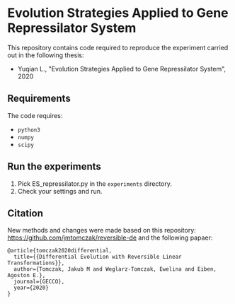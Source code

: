 # Evolution Strategies Applied to Gene Repressilator System
This repository contains code required to reproduce the experiment carried out in the following thesis:
* Yuqian L., "Evolution Strategies Applied to Gene Repressilator System", 2020

## Requirements
The code requires:
* `python3`
* `numpy`
* `scipy`

## Run the experiments
1. Pick ES_repressilator.py in the `experiments` directory.
2. Check your settings and run.

## Citation
New methods and changes were made based on this repository: https://github.com/jmtomczak/reversible-de and the following papaer:

```
@article{tomczak2020differential,
  title={{Differential Evolution with Reversible Linear Transformations}},
  author={Tomczak, Jakub M and Weglarz-Tomczak, Ewelina and Eiben, Agoston E.},
  journal={GECCO},
  year={2020}
}
```
